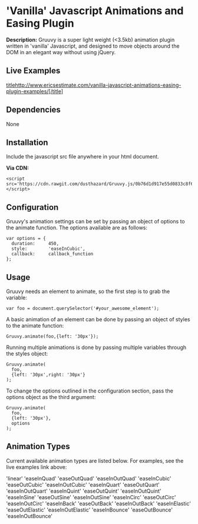 # 'Vanilla' Javascript Animations and Easing Plugin

**Description:** Gruuvy is a super light weight (<3.5kb) animation plugin written in 'vanilla' Javascript, and designed to move objects around the DOM in an elegant way without using jQuery.

## Live Examples

[title](http://www.ericsestimate.com/vanilla-javascript-animations-easing-plugin-examples/)http://www.ericsestimate.com/vanilla-javascript-animations-easing-plugin-examples/[/title]

## Dependencies

None

## Installation

Include the javascript src file anywhere in your html document.

**Via CDN:**

```
<script src='https://cdn.rawgit.com/dusthazard/Gruuvy.js/0b76d1d917e55d0833c8f678aba7b3af93ede27a/src/gruuvy.js'></script>
```

## Configuration

Gruuvy's animation settings can be set by passing an object of options to the animate function. The options available are as follows:

```
var options = {
  duration:     450,
  style:        'easeInCubic',
  callback:     callback_function
}; 
```

## Usage

Gruuvy needs an element to animate, so the first step is to grab the variable:

```
var foo = document.querySelector('#your_awesome_element');
```

A basic animation of an element can be done by passing an object of styles to the animate function:

```
Gruuvy.animate(foo,{left: '30px'});
```

Running multiple animations is done by passing multiple variables through the styles object:

```
Gruuvy.animate(
  foo,
  {left: '30px',right: '30px'}
);
```

To change the options outlined in the configuration section, pass the options object as the third argument:

```
Gruuvy.animate(
  foo,
  {left: '30px'},
  options
);
```

## Animation Types

Current available animation types are listed below. For examples, see the live examples link above:

'linear'
'easeInQuad'
'easeOutQuad'
'easeInOutQuad'
'easeInCubic'
'easeOutCubic'
'easeInOutCubic'
'easeInQuart'
'easeOutQuart'
'easeInOutQuart'
'easeInQuint'
'easeOutQuint'
'easeInOutQuint'
'easeInSine'
'easeOutSine'
'easeInOutSine'
'easeInCirc'
'easeOutCirc'
'easeInOutCirc'
'easeInBack'
'easeOutBack'
'easeInOutBack'
'easeInElastic'
'easeOutElastic'
'easeInOutElastic'
'easeInBounce'
'easeOutBounce'
'easeInOutBounce'
